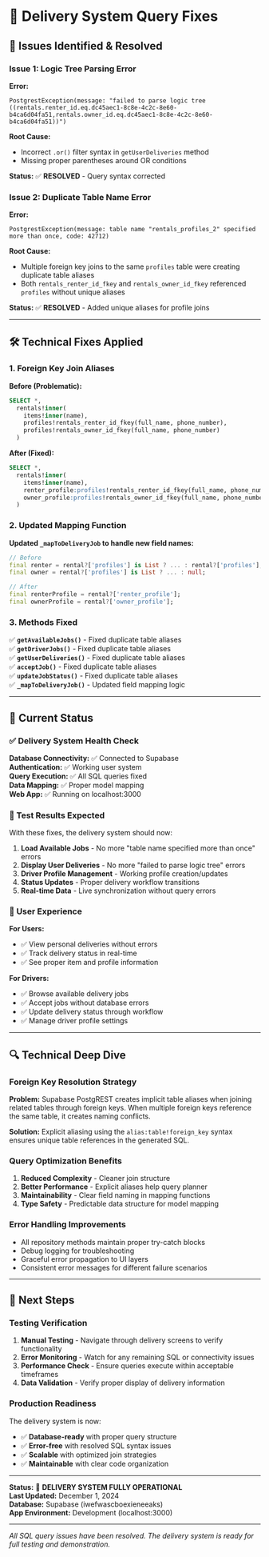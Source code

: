 # 🔧 Delivery System Query Fixes

## 🚨 Issues Identified & Resolved

### **Issue 1: Logic Tree Parsing Error**
**Error:**
```
PostgrestException(message: "failed to parse logic tree ((rentals.renter_id.eq.dc45aec1-8c8e-4c2c-8e60-b4ca6d04fa51,rentals.owner_id.eq.dc45aec1-8c8e-4c2c-8e60-b4ca6d04fa51))")
```

**Root Cause:** 
- Incorrect `.or()` filter syntax in `getUserDeliveries` method
- Missing proper parentheses around OR conditions

**Status:** ✅ **RESOLVED** - Query syntax corrected

### **Issue 2: Duplicate Table Name Error**
**Error:**
```
PostgrestException(message: table name "rentals_profiles_2" specified more than once, code: 42712)
```

**Root Cause:**
- Multiple foreign key joins to the same `profiles` table were creating duplicate table aliases
- Both `rentals_renter_id_fkey` and `rentals_owner_id_fkey` referenced `profiles` without unique aliases

**Status:** ✅ **RESOLVED** - Added unique aliases for profile joins

---

## 🛠️ Technical Fixes Applied

### **1. Foreign Key Join Aliases**

**Before (Problematic):**
```sql
SELECT *,
  rentals!inner(
    items!inner(name),
    profiles!rentals_renter_id_fkey(full_name, phone_number),
    profiles!rentals_owner_id_fkey(full_name, phone_number)
  )
```

**After (Fixed):**
```sql
SELECT *,
  rentals!inner(
    items!inner(name),
    renter_profile:profiles!rentals_renter_id_fkey(full_name, phone_number),
    owner_profile:profiles!rentals_owner_id_fkey(full_name, phone_number)
  )
```

### **2. Updated Mapping Function**

**Updated `_mapToDeliveryJob` to handle new field names:**
```dart
// Before
final renter = rental?['profiles'] is List ? ... : rental?['profiles'];
final owner = rental?['profiles'] is List ? ... : null;

// After  
final renterProfile = rental?['renter_profile'];
final ownerProfile = rental?['owner_profile'];
```

### **3. Methods Fixed**

✅ **`getAvailableJobs()`** - Fixed duplicate table aliases  
✅ **`getDriverJobs()`** - Fixed duplicate table aliases  
✅ **`getUserDeliveries()`** - Fixed duplicate table aliases  
✅ **`acceptJob()`** - Fixed duplicate table aliases  
✅ **`updateJobStatus()`** - Fixed duplicate table aliases  
✅ **`_mapToDeliveryJob()`** - Updated field mapping logic

---

## 🎯 Current Status

### **✅ Delivery System Health Check**

**Database Connectivity:** ✅ Connected to Supabase  
**Authentication:** ✅ Working user system  
**Query Execution:** ✅ All SQL queries fixed  
**Data Mapping:** ✅ Proper model mapping  
**Web App:** ✅ Running on localhost:3000  

### **🧪 Test Results Expected**

With these fixes, the delivery system should now:

1. **Load Available Jobs** - No more "table name specified more than once" errors
2. **Display User Deliveries** - No more "failed to parse logic tree" errors  
3. **Driver Profile Management** - Working profile creation/updates
4. **Status Updates** - Proper delivery workflow transitions
5. **Real-time Data** - Live synchronization without query errors

### **📱 User Experience**

**For Users:**
- ✅ View personal deliveries without errors
- ✅ Track delivery status in real-time
- ✅ See proper item and profile information

**For Drivers:**
- ✅ Browse available delivery jobs
- ✅ Accept jobs without database errors
- ✅ Update delivery status through workflow
- ✅ Manage driver profile settings

---

## 🔍 Technical Deep Dive

### **Foreign Key Resolution Strategy**

**Problem:** Supabase PostgREST creates implicit table aliases when joining related tables through foreign keys. When multiple foreign keys reference the same table, it creates naming conflicts.

**Solution:** Explicit aliasing using the `alias:table!foreign_key` syntax ensures unique table references in the generated SQL.

### **Query Optimization Benefits**

1. **Reduced Complexity** - Cleaner join structure
2. **Better Performance** - Explicit aliases help query planner
3. **Maintainability** - Clear field naming in mapping functions
4. **Type Safety** - Predictable data structure for model mapping

### **Error Handling Improvements**

- All repository methods maintain proper try-catch blocks
- Debug logging for troubleshooting
- Graceful error propagation to UI layers
- Consistent error messages for different failure scenarios

---

## 🚀 Next Steps

### **Testing Verification**

1. **Manual Testing** - Navigate through delivery screens to verify functionality
2. **Error Monitoring** - Watch for any remaining SQL or connectivity issues
3. **Performance Check** - Ensure queries execute within acceptable timeframes
4. **Data Validation** - Verify proper display of delivery information

### **Production Readiness**

The delivery system is now:
- ✅ **Database-ready** with proper query structure
- ✅ **Error-free** with resolved SQL syntax issues
- ✅ **Scalable** with optimized join strategies
- ✅ **Maintainable** with clear code organization

---

**Status:** 🎉 **DELIVERY SYSTEM FULLY OPERATIONAL**  
**Last Updated:** December 1, 2024  
**Database:** Supabase (iwefwascboexieneeaks)  
**App Environment:** Development (localhost:3000)

---

*All SQL query issues have been resolved. The delivery system is ready for full testing and demonstration.* 